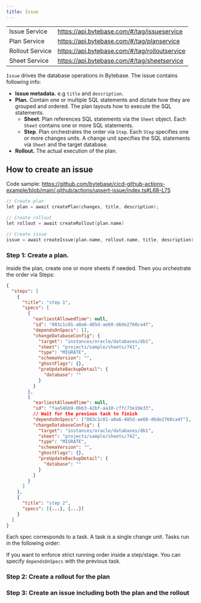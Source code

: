 ```yaml
---
title: Issue
---
```


<TutorialBlock url="/docs/tutorials/api-issue" title="Deploy Schema Migration with Bytebase API" />

|                 |                                               |
| --------------- | --------------------------------------------- |
| Issue Service   | https://api.bytebase.com/#/tag/issueservice   |
| Plan Service    | https://api.bytebase.com/#/tag/planservice    |
| Rollout Service | https://api.bytebase.com/#/tag/rolloutservice |
| Sheet Service   | https://api.bytebase.com/#/tag/sheetservice   |

`Issue` drives the database operations in Bytebase. The issue contains following info:

- **Issue metadata.** e.g `title` and `description`.
- **Plan.** Contain one or multiple SQL statements and dictate how they are grouped and ordered. The plan layouts how to execute the SQL statements.
  - **Sheet**. Plan references SQL statements via the `Sheet` object. Each `Sheet` contains one or more SQL statements.
  - **Step**. Plan orchestrates the order via `Step`. Each `Step` specifies one or more changes units. A change unit specifies the SQL statements via `Sheet` and the target database.
- **Rollout.** The actual execution of the plan.

## How to create an issue

Code sample: https://github.com/bytebase/cicd-github-actions-example/blob/main/.github/actions/upsert-issue/index.ts#L68-L75

```go
// Create plan
let plan = await createPlan(changes, title, description);

// Create rollout
let rollout = await createRollout(plan.name)

// Create issue
issue = await createIssue(plan.name, rollout.name, title, description);
```

### Step 1: Create a plan.

Inside the plan, create one or more sheets if needed. Then you orchestrate the order via Steps:

```json
{
  "steps": [
    {
      "title": "step 1",
      "specs": [
        {
          "earliestAllowedTime": null,
          "id": "083c1c01-a0a6-485d-ae60-d6de2760ca4f",
          "dependsOnSpecs": [],
          "changeDatabaseConfig": {
            "target": "instances/oracle/databases/db1",
            "sheet": "projects/sample/sheets/741",
            "type": "MIGRATE",
            "schemaVersion": "",
            "ghostFlags": {},
            "preUpdateBackupDetail": {
              "database": ""
            }
          }
        },
        {
          "earliestAllowedTime": null,
          "id": "faa54bb9-0bb3-42bf-aa10-cffc73e19e33",
          // Wait for the previous task to finish
          "dependsOnSpecs": ["083c1c01-a0a6-485d-ae60-d6de2760ca4f"],
          "changeDatabaseConfig": {
            "target": "instances/oracle/databases/db1",
            "sheet": "projects/sample/sheets/742",
            "type": "MIGRATE",
            "schemaVersion": "",
            "ghostFlags": {},
            "preUpdateBackupDetail": {
              "database": ""
            }
          }
        }
      ]
    },
    {
      "title": "step 2",
      "specs": [{...}, {...}]
    }
  ]
}
```

Each spec corresponds to a task. A task is a single change unit. Tasks run in the following order:

<IncludeBlock url="/docs/share/tutorials/task-run-order"></IncludeBlock>

If you want to enforce strict running order inside a step/stage. You can specify `dependsOnSpecs` with the previous task.

### Step 2: Create a rollout for the plan

### Step 3: Create an issue including both the plan and the rollout
